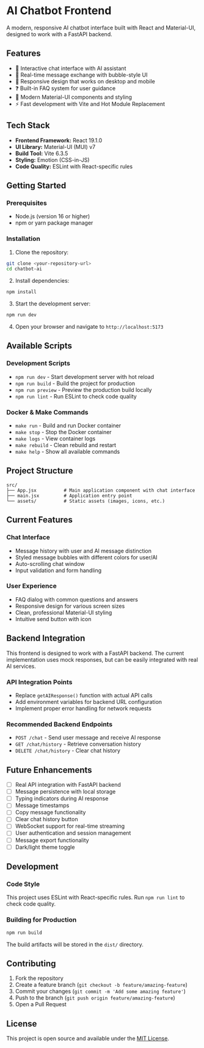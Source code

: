 # AI Chatbot Frontend

A modern, responsive AI chatbot interface built with React and Material-UI, designed to work with a FastAPI backend.

## Features

- 🤖 Interactive chat interface with AI assistant
- 💬 Real-time message exchange with bubble-style UI
- 📱 Responsive design that works on desktop and mobile
- ❓ Built-in FAQ system for user guidance
- 🎨 Modern Material-UI components and styling
- ⚡ Fast development with Vite and Hot Module Replacement

## Tech Stack

- **Frontend Framework:** React 19.1.0
- **UI Library:** Material-UI (MUI) v7
- **Build Tool:** Vite 6.3.5
- **Styling:** Emotion (CSS-in-JS)
- **Code Quality:** ESLint with React-specific rules

## Getting Started

### Prerequisites

- Node.js (version 16 or higher)
- npm or yarn package manager

### Installation

1. Clone the repository:
```bash
git clone <your-repository-url>
cd chatbot-ai
```

2. Install dependencies:
```bash
npm install
```

3. Start the development server:
```bash
npm run dev
```

4. Open your browser and navigate to `http://localhost:5173`

## Available Scripts

### Development Scripts
- `npm run dev` - Start development server with hot reload
- `npm run build` - Build the project for production
- `npm run preview` - Preview the production build locally
- `npm run lint` - Run ESLint to check code quality

### Docker & Make Commands
- `make run` - Build and run Docker container
- `make stop` - Stop the Docker container
- `make logs` - View container logs
- `make rebuild` - Clean rebuild and restart
- `make help` - Show all available commands

## Project Structure

```
src/
├── App.jsx          # Main application component with chat interface
├── main.jsx         # Application entry point
└── assets/          # Static assets (images, icons, etc.)
```

## Current Features

### Chat Interface
- Message history with user and AI message distinction
- Styled message bubbles with different colors for user/AI
- Auto-scrolling chat window
- Input validation and form handling

### User Experience
- FAQ dialog with common questions and answers
- Responsive design for various screen sizes
- Clean, professional Material-UI styling
- Intuitive send button with icon

## Backend Integration

This frontend is designed to work with a FastAPI backend. The current implementation uses mock responses, but can be easily integrated with real AI services.

### API Integration Points
- Replace `getAIResponse()` function with actual API calls
- Add environment variables for backend URL configuration
- Implement proper error handling for network requests

### Recommended Backend Endpoints
- `POST /chat` - Send user message and receive AI response
- `GET /chat/history` - Retrieve conversation history
- `DELETE /chat/history` - Clear chat history

## Future Enhancements

- [ ] Real API integration with FastAPI backend
- [ ] Message persistence with local storage
- [ ] Typing indicators during AI response
- [ ] Message timestamps
- [ ] Copy message functionality
- [ ] Clear chat history button
- [ ] WebSocket support for real-time streaming
- [ ] User authentication and session management
- [ ] Message export functionality
- [ ] Dark/light theme toggle

## Development

### Code Style
This project uses ESLint with React-specific rules. Run `npm run lint` to check code quality.

### Building for Production
```bash
npm run build
```

The build artifacts will be stored in the `dist/` directory.

## Contributing

1. Fork the repository
2. Create a feature branch (`git checkout -b feature/amazing-feature`)
3. Commit your changes (`git commit -m 'Add some amazing feature'`)
4. Push to the branch (`git push origin feature/amazing-feature`)
5. Open a Pull Request

## License

This project is open source and available under the [MIT License](LICENSE).
